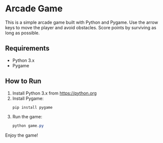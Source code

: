 # Arcade Game

This is a simple arcade game built with Python and Pygame. Use the arrow keys to move the player and avoid obstacles. Score points by surviving as long as possible.

## Requirements
- Python 3.x
- Pygame

## How to Run
1. Install Python 3.x from https://python.org
2. Install Pygame:
   ```powershell
   pip install pygame
   ```
3. Run the game:
   ```powershell
   python game.py
   ```

Enjoy the game!
